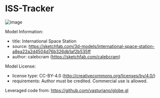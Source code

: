 # ISS-Tracker
![image](https://github.com/MatteoPassalent/ISS-Tracker/assets/127155708/d10bc973-2118-4788-b9a1-b7343a51bfd9)

Model Information:
* title:	International Space Station
* source:	https://sketchfab.com/3d-models/international-space-station-a8ea22a2d4504d76b326db1af2b535ff
* author:	calebcram (https://sketchfab.com/calebcram)

Model License:
* license type:	CC-BY-4.0 (http://creativecommons.org/licenses/by/4.0/)
* requirements:	Author must be credited. Commercial use is allowed.

Leveraged code from: https://github.com/vasturiano/globe.gl
